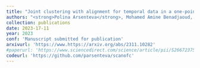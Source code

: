 ```yaml
---
title: "Joint clustering with alignment for temporal data in a one-point-per-trajectory setting. Preprint,"
authors: "<strong>Polina Arsenteva</strong>, Mohamed Amine Benadjaoud, Hervé Cardot."
collection: publications
date: 2023-17-11
year: 2023
conf: 'Manuscript submitted for publication'
arxivurl: 'https://www.https://arxiv.org/abs/2311.10282'
#paperurl: 'https://www.sciencedirect.com/science/article/pii/S2667237523000280?utm_campaign=STMJ_AUTH_SERV_PUBLISHED&utm_medium=email&utm_acid=268550789&SIS_ID=&dgcid=STMJ_AUTH_SERV_PUBLISHED&CMX_ID=&utm_in=DM348155&utm_source=AC_'
codeurl: 'https://github.com/parsenteva/scanofc'
---
```

